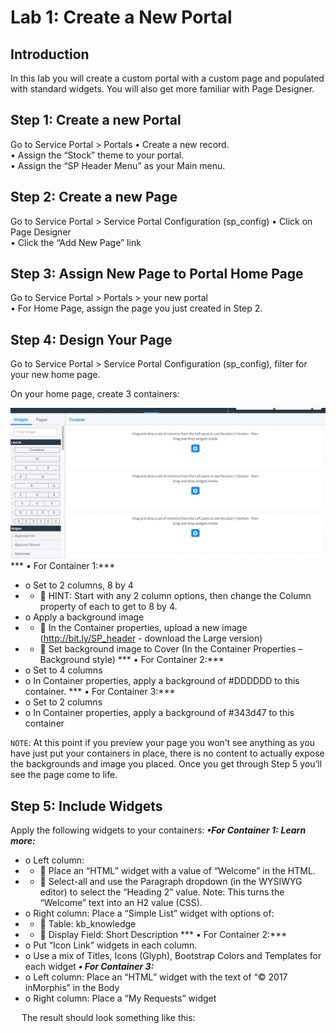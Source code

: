 # Lab 1: Create a New Portal 
## Introduction
In this lab you will create a custom portal with a custom page and populated with standard widgets. You will also get more familiar with Page Designer.

## Step 1: Create a new Portal
Go to Service Portal > Portals
•	Create a new record.<br/>
•	Assign the “Stock” theme to your portal.<br/>
•	Assign the “SP Header Menu” as your Main menu.<br/>

## Step 2: Create a new Page
Go to Service Portal > Service Portal Configuration (sp_config)
•	Click on Page Designer<br/>
•	Click the “Add New Page” link<br/>

## Step 3: Assign New Page to Portal Home Page
Go to Service Portal > Portals > your new portal<br/>
•	For Home Page, assign the page you just created in Step 2.<br/>

## Step 4: Design Your Page
Go to Service Portal > Service Portal Configuration (sp_config), filter for your new home page.

On your home page, create 3 containers:

![move to header](/assets/designer.jpg)
*** •	For Container 1:*** 
- o	Set to 2 columns, 8 by 4
- - 	HINT: Start with any 2 column options, then change the Column property of each to get to 8 by 4.
- o	Apply a background image
- - 	In the Container properties, upload a new image (http://bit.ly/SP_header - download the Large version)
- - 	Set background image to Cover (In the Container Properties – Background style)
*** •	For Container 2:***
- o	Set to 4 columns
- o	In Container properties, apply a background of #DDDDDD to this container.
*** •	For Container 3:***
- o	Set to 2 columns
- o	In Container properties, apply a background of #343d47 to this container

`NOTE`: At this point if you preview your page you won’t see anything as you have just put your containers in place, there is no content to actually expose the backgrounds and image you placed. Once you get through Step 5 you’ll see the page come to life.

## Step 5: Include Widgets
Apply the following widgets to your containers:
***•For Container 1:***
***Learn more:***
- o	Left column:
- - 	Place an “HTML” widget with a value of “Welcome” in the HTML. 
- - 	Select-all and use the Paragraph dropdown (in the WYSIWYG editor) to select the “Heading 2” value. Note: This turns the “Welcome” text into an H2 value (CSS).
- o	Right column: Place a “Simple List” widget with options of:
- - 	Table: kb_knowledge
- - 	Display Field: Short Description
*** •	For Container 2:***
- o	Put “Icon Link” widgets in each column.
- o	Use a mix of Titles, Icons (Glyph), Bootstrap Colors and Templates for each widget
***•	For Container 3:***
- o	Left column: Place an “HTML” widget with the text of “© 2017 inMorphis” in the Body
- o	Right column: Place a “My Requests” widget

 
The result should look something like this:
